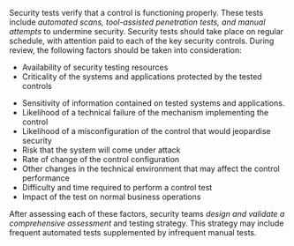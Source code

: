 
Security tests verify that a control is functioning properly. These tests include *automated scans, tool-assisted penetration tests, and manual attempts* to undermine security. Security tests should take place on regular schedule, with attention paid to each of the key security controls. During review, the following factors should be taken into consideration:

- Availability of security testing resources
- Criticality of the systems and applications protected by the tested controls
* Sensitivity of information contained on tested systems and applications. 
* Likelihood of a technical failure of the mechanism implementing the control
* Likelihood of a misconfiguration of the control that would jeopardise security
* Risk that the system will come under attack
* Rate of change of the control configuration
* Other changes in the technical environment that may affect the control performance
* Difficulty and time required to perform a control test
* Impact of the test on normal business operations

After assessing each of these factors, security teams *design and validate a comprehensive assessment* and testing strategy. This strategy may include frequent automated tests supplemented by infrequent manual tests. 

